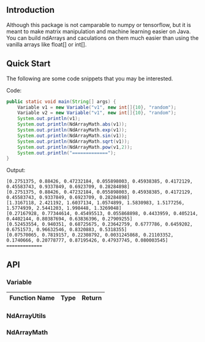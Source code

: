 ## Introduction

Although this package is not camparable to numpy or tensorflow, but it is meant to make matrix manipulation and machine learning easier on Java. You can build ndArrays and caculations on them much easier than using the vanilla arrays like float[] or int[].

## Quick Start

The following are some code snippets that you may be interested.

Code:
```java
public static void main(String[] args) {
    Variable v1 = new Variable("v1", new int[]{10}, "random");
    Variable v2 = new Variable("v1", new int[]{10}, "random");
    System.out.println(v1);
    System.out.println(NdArrayMath.abs(v1));
    System.out.println(NdArrayMath.exp(v1));
    System.out.println(NdArrayMath.sin(v1));
    System.out.println(NdArrayMath.sqrt(v1));
    System.out.println(NdArrayMath.pow(v1,2));
    System.out.println("=============");
}
```
Output:
```
[0.2751375, 0.88426, 0.47232184, 0.055898003, 0.45938385, 0.4172129, 0.45583743, 0.9337849, 0.6923709, 0.28284898]
[0.2751375, 0.88426, 0.47232184, 0.055898003, 0.45938385, 0.4172129, 0.45583743, 0.9337849, 0.6923709, 0.28284898]
[1.3167118, 2.421192, 1.6037134, 1.0574899, 1.5830983, 1.5177256, 1.5774939, 2.5441203, 1.998448, 1.3269048]
[0.27167928, 0.77344614, 0.45495513, 0.055868898, 0.4433959, 0.405214, 0.4402144, 0.80387694, 0.63836396, 0.27909255]
[0.52453554, 0.940351, 0.68725675, 0.23642759, 0.6777786, 0.6459202, 0.6751573, 0.96632546, 0.8320883, 0.5318355]
[0.07570065, 0.7819157, 0.22308792, 0.0031245868, 0.21103352, 0.1740666, 0.20778777, 0.87195426, 0.47937745, 0.080003545]
=============
```

## API

### Variable
|Function Name |Type |Return |
|---           |---  |---    |

### NdArrayUtils


### NdArrayMath

